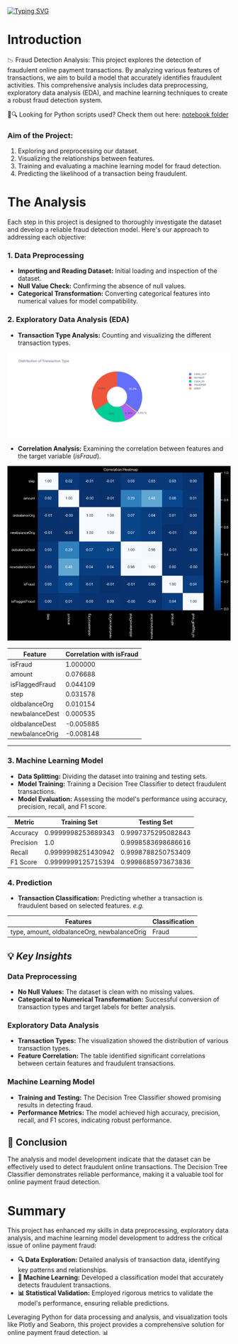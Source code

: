 [![Typing SVG](https://readme-typing-svg.demolab.com?font=Bebas+Neue&size=55&pause=5000&color=F76200&random=false&width=800&height=200&lines=ONLINE+PAYMENTS+FRAUD+DETECTION)](https://git.io/typing-svg)
# Introduction
📉 Fraud Detection Analysis: This project explores the detection of fraudulent online payment transactions. By analyzing various features of transactions, we aim to build a model that accurately identifies fraudulent activities. This comprehensive analysis includes data preprocessing, exploratory data analysis (EDA), and machine learning techniques to create a robust fraud detection system.

🤔🔍 Looking for Python scripts used? Check them out here: [notebook folder](/notebook/)

### Aim of the Project:
1. Exploring and preprocessing our dataset.
2. Visualizing the relationships between features.
3. Training and evaluating a machine learning model for fraud detection.
4. Predicting the likelihood of a transaction being fraudulent.

# The Analysis
Each step in this project is designed to thoroughly investigate the dataset and develop a reliable fraud detection model. Here's our approach to addressing each objective:

### 1. Data Preprocessing
* **Importing and Reading Dataset:** Initial loading and inspection of the dataset.
* **Null Value Check:** Confirming the absence of null values.
* **Categorical Transformation:** Converting categorical features into numerical values for model compatibility.

### 2. Exploratory Data Analysis (EDA)
* **Transaction Type Analysis:** Counting and visualizing the different transaction types.

![Transaction Types](assets/transaction_types.png)

* **Correlation Analysis:** Examining the correlation between features and the target variable (_isFraud_).
  
![Correlation Heatmap](assets/correlation_heatmap.png)

| Feature          | Correlation with isFraud |
|------------------|---------------------------|
| isFraud          | 1.000000                  |
| amount           | 0.076688                  |
| isFlaggedFraud   | 0.044109                  |
| step             | 0.031578                  |
| oldbalanceOrg    | 0.010154                  |
| newbalanceDest   | 0.000535                  |
| oldbalanceDest   | -0.005885                 |
| newbalanceOrig   | -0.008148                 |

___
### 3. Machine Learning Model
* **Data Splitting:** Dividing the dataset into training and testing sets.
* **Model Training:** Training a Decision Tree Classifier to detect fraudulent transactions.
* **Model Evaluation:** Assessing the model's performance using accuracy, precision, recall, and F1 score.

| Metric            | Training Set             | Testing Set              |
|-------------------|--------------------------|--------------------------|
| Accuracy          | 0.9999998253689343       | 0.9997375295082843       |
| Precision         | 1.0                      | 0.9998583698686616       |
| Recall            | 0.9999998251430942       | 0.9998788250753409       |
| F1 Score          | 0.9999999125715394       | 0.9998685973673836       |


### 4. Prediction
* **Transaction Classification:** Predicting whether a transaction is fraudulent based on selected features.
_e.g._

| Features                          | Classification      |
|-----------------------------------|---------------------|
| type, amount, oldbalanceOrg, newbalanceOrig | Fraud               |


## 💡 ___Key Insights___
### Data Preprocessing
- **No Null Values:** The dataset is clean with no missing values.
- **Categorical to Numerical Transformation:** Successful conversion of transaction types and target labels for better analysis.

### Exploratory Data Analysis
- **Transaction Types:** The visualization showed the distribution of various transaction types.
- **Feature Correlation:** The table identified significant correlations between certain features and fraudulent transactions.

### Machine Learning Model
- **Training and Testing:** The Decision Tree Classifier showed promising results in detecting fraud.
- **Performance Metrics:** The model achieved high accuracy, precision, recall, and F1 scores, indicating robust performance.

## 🏁 __Conclusion__
The analysis and model development indicate that the dataset can be effectively used to detect fraudulent online transactions. The Decision Tree Classifier demonstrates reliable performance, making it a valuable tool for online payment fraud detection.

# Summary
This project has enhanced my skills in data preprocessing, exploratory data analysis, and machine learning model development to address the critical issue of online payment fraud:

* __🔍 Data Exploration:__ Detailed analysis of transaction data, identifying key patterns and relationships.
* __🤖 Machine Learning:__ Developed a classification model that accurately detects fraudulent transactions.
* __📊 Statistical Validation:__ Employed rigorous metrics to validate the model's performance, ensuring reliable predictions.

Leveraging Python for data processing and analysis, and visualization tools like Plotly and Seaborn, this project provides a comprehensive solution for online payment fraud detection. 📊
